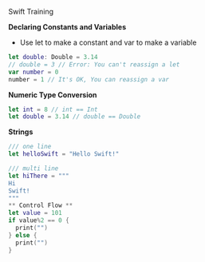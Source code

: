 Swift Training

**Declaring Constants and Variables**
 - Use let to make a constant and var to make a variable
```swift
let double: Double = 3.14
// double = 3 // Error: You can't reassign a let
var number = 0
number = 1 // It's OK, You can reassign a var
```

**Numeric Type Conversion**
```swift
let int = 8 // int == Int
let double = 3.14 // double == Double
```
**Strings**
```swift
/// one line
let helloSwift = "Hello Swift!"
```
``` swift
/// multi line
let hiThere = """
Hi
Swift!
"""
** Control Flow **
let value = 101
if value%2 == 0 {
  print("")
} else {
  print("")
}

